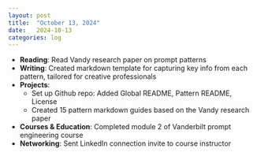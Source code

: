 ```yaml
---
layout: post
title:  "October 13, 2024"
date:   2024-10-13
categories: log
---
```


- **Reading**: Read Vandy research paper on prompt patterns
- **Writing**: Created markdown template for capturing key info from each pattern, tailored for creative professionals
- **Projects**: 
  - Set up Github repo: Added Global README, Pattern README, License
  - Created 15 pattern markdown guides based on the Vandy research paper
- **Courses & Education**: Completed module 2 of Vanderbilt prompt engineering course
- **Networking**: Sent LinkedIn connection invite to course instructor